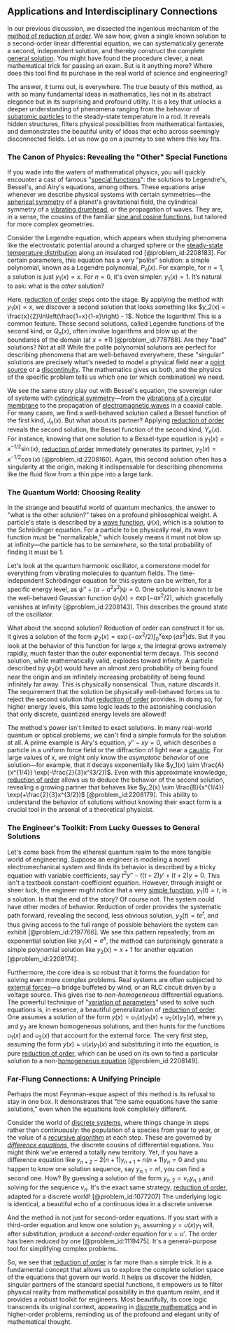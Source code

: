 ## Applications and Interdisciplinary Connections

In our previous discussion, we dissected the ingenious mechanism of the [method of reduction of order](@article_id:167332). We saw how, given a single known solution to a second-order linear differential equation, we can systematically generate a second, independent solution, and thereby construct the complete [general solution](@article_id:274512). You might have found the procedure clever, a neat mathematical trick for passing an exam. But is it anything more? Where does this tool find its purchase in the real world of science and engineering?

The answer, it turns out, is everywhere. The true beauty of this method, as with so many fundamental ideas in mathematics, lies not in its abstract elegance but in its surprising and profound utility. It is a key that unlocks a deeper understanding of phenomena ranging from the behavior of [subatomic particles](@article_id:141998) to the steady-state temperature in a rod. It reveals hidden structures, filters physical possibilities from mathematical fantasies, and demonstrates the beautiful unity of ideas that echo across seemingly disconnected fields. Let us now go on a journey to see where this key fits.

### The Canon of Physics: Revealing the "Other" Special Functions

If you wade into the waters of mathematical physics, you will quickly encounter a cast of famous "[special functions](@article_id:142740)": the solutions to Legendre's, Bessel's, and Airy's equations, among others. These equations arise whenever we describe physical systems with certain symmetries—the [spherical symmetry](@article_id:272358) of a planet's gravitational field, the cylindrical symmetry of a [vibrating drumhead](@article_id:175992), or the propagation of waves. They are, in a sense, the cousins of the familiar [sine and cosine functions](@article_id:171646), but tailored for more complex geometries.

Consider the Legendre equation, which appears when studying phenomena like the electrostatic potential around a charged sphere or the [steady-state temperature distribution](@article_id:175772) along an insulated rod [@problem_id:2208183]. For certain parameters, this equation has a very "polite" solution: a simple polynomial, known as a Legendre polynomial, $P_n(x)$. For example, for $n=1$, a solution is just $y_1(x) = x$. For $n=0$, it's even simpler: $y_1(x) = 1$. It’s natural to ask: what is the *other* solution?

Here, [reduction of order](@article_id:140065) steps onto the stage. By applying the method with $y_1(x)=x$, we discover a second solution that looks something like $y_2(x) = \frac{x}{2}\ln\left(\frac{1+x}{1-x}\right) - 1$. Notice the logarithm! This is a common feature. These second solutions, called Legendre functions of the second kind, or $Q_n(x)$, often involve logarithms and blow up at the boundaries of the domain (at $x=\pm 1$) [@problem_id:778788]. Are they "bad" solutions? Not at all! While the polite polynomial solutions are perfect for describing phenomena that are well-behaved everywhere, these "singular" solutions are precisely what's needed to model a physical field near a [point source](@article_id:196204) or a [discontinuity](@article_id:143614). The mathematics gives us both, and the physics of the specific problem tells us which one (or which combination) we need.

We see the same story play out with Bessel's equation, the sovereign ruler of systems with [cylindrical symmetry](@article_id:268685)—from the [vibrations of a circular membrane](@article_id:169374) to the propagation of [electromagnetic waves](@article_id:268591) in a coaxial cable. For many cases, we find a well-behaved solution called a Bessel function of the first kind, $J_n(x)$. But what about its partner? Applying [reduction of order](@article_id:140065) reveals the second solution, the Bessel function of the second kind, $Y_n(x)$. For instance, knowing that one solution to a Bessel-type equation is $y_1(x) = x^{-1/2}\sin(x)$, [reduction of order](@article_id:140065) immediately generates its partner, $y_2(x) = x^{-1/2}\cos(x)$ [@problem_id:2208160]. Again, this second solution often has a singularity at the origin, making it indispensable for describing phenomena like the fluid flow from a thin pipe into a large tank.

### The Quantum World: Choosing Reality

In the strange and beautiful world of quantum mechanics, the answer to "what is the other solution?" takes on a profound philosophical weight. A particle's state is described by a [wave function](@article_id:147778), $\psi(x)$, which is a solution to the Schrödinger equation. For a particle to be physically real, its wave function must be "normalizable," which loosely means it must not blow up at infinity—the particle has to be *somewhere*, so the total probability of finding it must be 1.

Let's look at the quantum harmonic oscillator, a cornerstone model for everything from vibrating molecules to quantum fields. The time-independent Schrödinger equation for this system can be written, for a specific energy level, as $\psi'' + (a - a^2x^2)\psi = 0$. One solution is known to be the well-behaved Gaussian function $\psi_1(x) = \exp(-ax^2/2)$, which gracefully vanishes at infinity [@problem_id:2208143]. This describes the ground state of the oscillator.

What about the second solution? Reduction of order can construct it for us. It gives a solution of the form $\psi_2(x) = \exp(-ax^2/2) \int_0^x \exp(as^2) ds$. But if you look at the behavior of this function for large $x$, the integral grows extremely rapidly, much faster than the outer exponential term decays. This second solution, while mathematically valid, explodes toward infinity. A particle described by $\psi_2(x)$ would have an almost zero probability of being found near the origin and an infinitely increasing probability of being found infinitely far away. This is physically nonsensical. Thus, nature discards it. The requirement that the solution be physically well-behaved forces us to reject the second solution that [reduction of order](@article_id:140065) provides. In doing so, for higher energy levels, this same logic leads to the astonishing conclusion that only discrete, quantized energy levels are allowed!

The method's power isn't limited to exact solutions. In many real-world quantum or optical problems, we can't find a simple formula for the solution at all. A prime example is Airy's equation, $y'' - xy = 0$, which describes a particle in a uniform force field or the diffraction of light near a [caustic](@article_id:164465). For large values of $x$, we might only know the *asymptotic behavior* of one solution—for example, that it decays exponentially like $y_1(x) \sim \frac{A}{x^{1/4}} \exp(-\frac{2}{3}x^{3/2})$. Even with this approximate knowledge, [reduction of order](@article_id:140065) allows us to deduce the behavior of the second solution, revealing a growing partner that behaves like $y_2(x) \sim \frac{B}{x^{1/4}} \exp(+\frac{2}{3}x^{3/2})$ [@problem_id:2208179]. This ability to understand the behavior of solutions without knowing their exact form is a crucial tool in the arsenal of a theoretical physicist.

### The Engineer's Toolkit: From Lucky Guesses to General Solutions

Let's come back from the ethereal quantum realm to the more tangible world of engineering. Suppose an engineer is modeling a novel electromechanical system and finds its behavior is described by a tricky equation with variable coefficients, say $t^2 y'' - t(t+2) y' + (t+2)y = 0$. This isn't a textbook constant-coefficient equation. However, through insight or sheer luck, the engineer might notice that a very [simple function](@article_id:160838), $y_1(t) = t$, is a solution. Is that the end of the story? Of course not. The system could have other modes of behavior. Reduction of order provides the systematic path forward, revealing the second, less obvious solution, $y_2(t) = t e^t$, and thus giving access to the full range of possible behaviors the system can exhibit [@problem_id:2197766]. We see this pattern repeatedly; from an exponential solution like $y_1(x) = e^x$, the method can surprisingly generate a simple polynomial solution like $y_2(x) = x+1$ for another equation [@problem_id:2208174].

Furthermore, the core idea is so robust that it forms the foundation for solving even more complex problems. Real systems are often subjected to [external forces](@article_id:185989)—a bridge buffeted by wind, or an RLC circuit driven by a voltage source. This gives rise to *non-homogeneous* differential equations. The powerful technique of "[variation of parameters](@article_id:173425)" used to solve such equations is, in essence, a beautiful generalization of [reduction of order](@article_id:140065). One assumes a solution of the form $y(x) = u_1(x)y_1(x) + u_2(x)y_2(x)$, where $y_1$ and $y_2$ are known homogeneous solutions, and then hunts for the functions $u_1(x)$ and $u_2(x)$ that account for the external force. The very first step, assuming the form $y(x) = u(x)y_1(x)$ and substituting it into the equation, is pure [reduction of order](@article_id:140065), which can be used on its own to find a particular solution to a non-[homogeneous equation](@article_id:170941) [@problem_id:2208149].

### Far-Flung Connections: A Unifying Principle

Perhaps the most Feynman-esque aspect of this method is its refusal to stay in one box. It demonstrates that "the same equations have the same solutions," even when the equations look completely different.

Consider the world of [discrete systems](@article_id:166918), where things change in steps rather than continuously: the population of a species from year to year, or the value of a [recursive algorithm](@article_id:633458) at each step. These are governed by *[difference equations](@article_id:261683)*, the discrete cousins of differential equations. You might think we've entered a totally new territory. Yet, if you have a difference equation like $y_{n+2} - 2(n+1)y_{n+1} + n(n+1)y_n = 0$ and you happen to know one solution sequence, say $y_{n,1} = n!$, you can find a second one. How? By guessing a solution of the form $y_{n,2} = v_n y_{n,1}$ and solving for the sequence $v_n$. It's the exact same strategy, [reduction of order](@article_id:140065), adapted for a discrete world! [@problem_id:1077207] The underlying logic is identical, a beautiful echo of a continuous idea in a discrete universe.

And the method is not just for second-order equations. If you start with a third-order equation and know one solution $y_1$, assuming $y = u(x)y_1$ will, after substitution, produce a *second-order* equation for $v=u'$. The order has been reduced by one [@problem_id:1119475]. It's a general-purpose tool for simplifying complex problems.

So, we see that [reduction of order](@article_id:140065) is far more than a simple trick. It is a fundamental concept that allows us to explore the complete solution space of the equations that govern our world. It helps us discover the hidden, singular partners of the standard special functions, it empowers us to filter physical reality from mathematical possibility in the quantum realm, and it provides a robust toolkit for engineers. Most beautifully, its core logic transcends its original context, appearing in [discrete mathematics](@article_id:149469) and in higher-order problems, reminding us of the profound and elegant unity of mathematical thought.